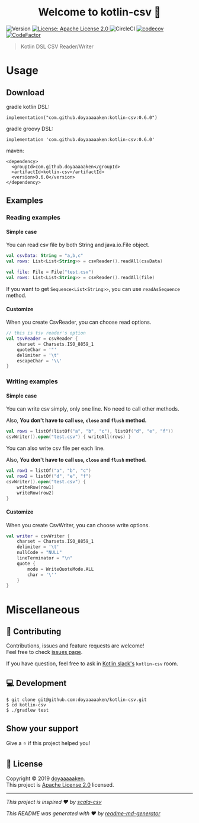 <h1 align="center">Welcome to kotlin-csv 👋</h1>
<p>
  <img alt="Version" src="https://img.shields.io/badge/version-0.6.0-blue.svg?cacheSeconds=2592000" />
  <a href="https://github.com/doyaaaaaken/kotlin-csv/blob/master/LICENSE">
    <img alt="License: Apache License 2.0" src="https://img.shields.io/badge/License-Apache License 2.0-yellow.svg" target="_blank" />
  </a>
  <img alt="CircleCI" src="https://circleci.com/gh/doyaaaaaken/kotlin-csv/tree/master.svg?style=svg" />
  <a href="https://codecov.io/gh/doyaaaaaken/kotlin-csv">
    <img src="https://codecov.io/gh/doyaaaaaken/kotlin-csv/branch/master/graph/badge.svg" alt="codecov" />
  </a>
  <a href="https://www.codefactor.io/repository/github/doyaaaaaken/kotlin-csv">
    <img src="https://www.codefactor.io/repository/github/doyaaaaaken/kotlin-csv/badge" alt="CodeFactor" />
  </a>
</p>

> Kotlin DSL CSV Reader/Writer

# Usage

## Download

gradle kotlin DSL:
```
implementation("com.github.doyaaaaaken:kotlin-csv:0.6.0")
```

gradle groovy DSL:
```
implementation 'com.github.doyaaaaaken:kotlin-csv:0.6.0'
```

maven:
```
<dependency>
  <groupId>com.github.doyaaaaaken</groupId>
  <artifactId>kotlin-csv</artifactId>
  <version>0.6.0</version>
</dependency>
```

## Examples

### Reading examples

#### Simple case

You can read csv file by both String and java.io.File object.
```kotlin
val csvData: String = "a,b,c"
val rows: List<List<String>> = csvReader().readAll(csvData)

val file: File = File("test.csv")
val rows: List<List<String>> = csvReader().readAll(file)
```
If you want to get ``Sequence<List<String>>``, you can use `readAsSequence` method.

#### Customize

When you create CsvReader, you can choose read options.
```kotlin
// this is tsv reader's option
val tsvReader = csvReader {
    charset = Charsets.ISO_8859_1
    quoteChar = '"'
    delimiter = '\t'
    escapeChar = '\\'
}
```

### Writing examples

#### Simple case

You can write csv simply, only one line.
No need to call other methods. 

Also, **You don't have to call `use`, `close` and `flush` method.**
```kotlin
val rows = listOf(listOf("a", "b", "c"), listOf("d", "e", "f"))
csvWriter().open("test.csv") { writeAll(rows) }
```

You can also write csv file per each line.

Also, **You don't have to call `use`, `close` and `flush` method.**
```kotlin
val row1 = listOf("a", "b", "c")
val row2 = listOf("d", "e", "f")
csvWriter().open("test.csv") { 
    writeRow(row1)
    writeRow(row2)
}
```

#### Customize

When you create CsvWriter, you can choose write options.
```kotlin
val writer = csvWriter {
    charset = Charsets.ISO_8859_1
    delimiter = '\t'
    nullCode = "NULL"
    lineTerminator = "\n"
    quote {
        mode = WriteQuoteMode.ALL
        char = '\''
    }
}
```


# Miscellaneous

## 🤝 Contributing

Contributions, issues and feature requests are welcome!<br />Feel free to check [issues page](https://github.com/doyaaaaaken/kotlin-csv/issues).

If you have question, feel free to ask in [Kotlin slack's](https://kotlinlang.slack.com/) `kotlin-csv` room.

## 💻 Development

```
$ git clone git@github.com:doyaaaaaken/kotlin-csv.git
$ cd kotlin-csv
$ ./gradlew test
```

## Show your support

Give a ⭐️ if this project helped you!

## 📝 License

Copyright © 2019 [doyaaaaaken](https://github.com/doyaaaaaken).<br />
This project is [Apache License 2.0](https://github.com/doyaaaaaken/kotlin-csv/blob/master/LICENSE) licensed.

***
_This project is inspired ❤️ by [scala-csv](https://github.com/tototoshi/scala-csv)_

_This README was generated with ❤️ by [readme-md-generator](https://github.com/kefranabg/readme-md-generator)_
